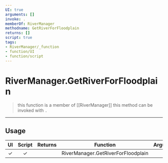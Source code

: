 ```yaml
---
UI: true
arguments: []
invoke: .
memberOf: RiverManager
methodname: GetRiverForFloodplain
returns: []
script: true
tags:
- RiverManager/_function
- function/UI
- function/script
---
```

# RiverManager.GetRiverForFloodplain
> this function is a member of [[RiverManager]]
> this method can be invoked with `.`
-----
## Usage
|  UI | Script | Returns | Function | Arguments |
|:---:|:------:|-------:|:--------:|:---------|
|✓|✓||RiverManager.GetRiverForFloodplain||
